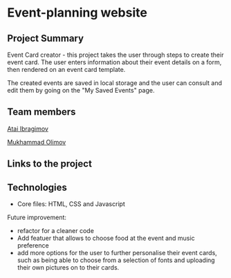 # Event-planning website

## Project Summary

Event Card creator - this project takes the user through steps to create their event card. The user enters information about their event details on a form,  then rendered on an event card template.

The created events are saved in local storage and the user can consult and edit them by going on the "My Saved Events" page.

## Team members

[Atai Ibragimov](https://github.com/slyrackgo)

[Mukhammad Olimov](https://github.com/Muhammad12710)

## Links to the project

## Technologies

- Core files: HTML, CSS and Javascript

Future improvement:

- refactor for a cleaner code
- Add featuer that allows to choose food at the event and music preference
- add more options for the user to further personalise their event
  cards, such as being able to choose from a selection of fonts and uploading their own pictures on to their cards.
